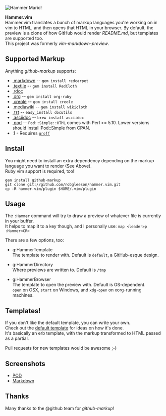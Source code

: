 ![Hammer Mario!](http://i.imgur.com/HUuvF.png)

**Hammer.vim**  
Hammer.vim translates a bunch of markup languages you're working on in vim to HTML, and then opens that HTML in your browser.
By default, the preview is a clone of how GitHub would render _README.md_, but templates are supported too.  
This project was formerly _vim-markdown-preview_.

Supported Markup
----------------

Anything _github-markup_ supports:  

* [.markdown](http://daringfireball.net/projects/markdown/) -- `gem install redcarpet`
* [.textile](http://www.textism.com/tools/textile/) -- `gem install RedCloth`
* [.rdoc](http://rdoc.sourceforge.net/)
* [.org](http://orgmode.org/) -- `gem install org-ruby`
* [.creole](http://wikicreole.org/) -- `gem install creole`
* [.mediawiki](http://www.mediawiki.org/wiki/Help:Formatting) -- `gem install wikicloth`
* [.rst](http://docutils.sourceforge.net/rst.html) -- `easy_install docutils`
* [.asciidoc](http://www.methods.co.nz/asciidoc/) -- `brew install asciidoc`
* [.pod](http://search.cpan.org/dist/perl/pod/perlpod.pod) -- `Pod::Simple::HTML`
  comes with Perl >= 5.10. Lower versions should install Pod::Simple from CPAN.
* .1 - Requires [`groff`](http://www.gnu.org/software/groff/)

Install 
--------
You might need to install an extra dependency depending on the markup language you want to render (See Above).  
Ruby vim support is required, too!

    gem install github-markup
    git clone git://github.com/robgleeson/hammer.vim.git
    cp -R hammer.vim/plugin $HOME/.vim/plugin


Usage
------

The `:Hammer` command will try to draw a preview of whatever file is currently in your buffer.  
It helps to map it to a key though, and I personally use: `map <leader>p :Hammer<CR>`

There are a few options, too:  

* g:HammerTemplate  
  The template to render with. Default is `default`, a GitHub-esque design.

* g:HammerDirectory  
  Where previews are written to. Default is `/tmp`

* g:HammerBrowser  
  The template to open the preview with. Default is OS-dependent.  
  `open` on OSX, `start` on Windows, and `xdg-open` on xorg-running machines.



Templates!
----------

If you don't like the default template, you can write your own.  
Check out the [default template](https://github.com/robgleeson/vim-markdown-preview/blob/develop/plugin/hammer.vim/templates/default.erb.html)
for ideas on how it's done.  
It's basically an erb template, with the markup transformed to HTML passed as a partial.  

Pull requests for new templates would be awesome ;-)

Screenshots
-----------

* [POD](http://d.pr/16YG)
* [Markdown](http://d.pr/GEuT)

Thanks
------

Many thanks to the @github team for _github-markup_!
